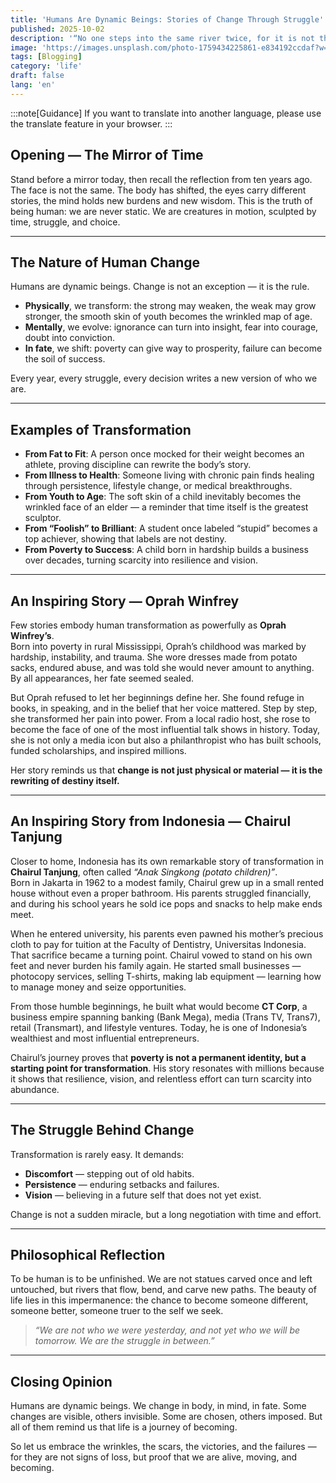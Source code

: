 ```yaml
---
title: 'Humans Are Dynamic Beings: Stories of Change Through Struggle'
published: 2025-10-02
description: '“No one steps into the same river twice, for it is not the same river, and they are not the same person.” — Heraclitus'
image: 'https://images.unsplash.com/photo-1759434225861-e834192ccdaf?w=500&auto=format&fit=crop&q=60&ixlib=rb-4.1.0&ixid=M3wxMjA3fDB8MHxmZWF0dXJlZC1waG90b3MtZmVlZHwyfHx8ZW58MHx8fHx8'
tags: [Blogging]
category: 'life'
draft: false 
lang: 'en'
---
```


:::note[Guidance]
If you want to translate into another language, please use the translate feature in your browser.
:::

## Opening — The Mirror of Time

Stand before a mirror today, then recall the reflection from ten years ago. The face is not the same. The body has shifted, the eyes carry different stories, the mind holds new burdens and new wisdom. This is the truth of being human: we are never static. We are creatures in motion, sculpted by time, struggle, and choice.  

---

## The Nature of Human Change

Humans are dynamic beings. Change is not an exception — it is the rule.  
- **Physically**, we transform: the strong may weaken, the weak may grow stronger, the smooth skin of youth becomes the wrinkled map of age.  
- **Mentally**, we evolve: ignorance can turn into insight, fear into courage, doubt into conviction.  
- **In fate**, we shift: poverty can give way to prosperity, failure can become the soil of success.  

Every year, every struggle, every decision writes a new version of who we are.

---

## Examples of Transformation

- **From Fat to Fit**: A person once mocked for their weight becomes an athlete, proving discipline can rewrite the body’s story.  
- **From Illness to Health**: Someone living with chronic pain finds healing through persistence, lifestyle change, or medical breakthroughs.  
- **From Youth to Age**: The soft skin of a child inevitably becomes the wrinkled face of an elder — a reminder that time itself is the greatest sculptor.  
- **From “Foolish” to Brilliant**: A student once labeled “stupid” becomes a top achiever, showing that labels are not destiny.  
- **From Poverty to Success**: A child born in hardship builds a business over decades, turning scarcity into resilience and vision.  

---

## An Inspiring Story — Oprah Winfrey

Few stories embody human transformation as powerfully as **Oprah Winfrey’s**.  
Born into poverty in rural Mississippi, Oprah’s childhood was marked by hardship, instability, and trauma. She wore dresses made from potato sacks, endured abuse, and was told she would never amount to anything. By all appearances, her fate seemed sealed.  

But Oprah refused to let her beginnings define her. She found refuge in books, in speaking, and in the belief that her voice mattered. Step by step, she transformed her pain into power. From a local radio host, she rose to become the face of one of the most influential talk shows in history. Today, she is not only a media icon but also a philanthropist who has built schools, funded scholarships, and inspired millions.  

Her story reminds us that **change is not just physical or material — it is the rewriting of destiny itself.**  

---

## An Inspiring Story from Indonesia — Chairul Tanjung

Closer to home, Indonesia has its own remarkable story of transformation in **Chairul Tanjung**, often called *“Anak Singkong (potato children)”*.  
Born in Jakarta in 1962 to a modest family, Chairul grew up in a small rented house without even a proper bathroom. His parents struggled financially, and during his school years he sold ice pops and snacks to help make ends meet.  

When he entered university, his parents even pawned his mother’s precious cloth to pay for tuition at the Faculty of Dentistry, Universitas Indonesia. That sacrifice became a turning point. Chairul vowed to stand on his own feet and never burden his family again. He started small businesses — photocopy services, selling T-shirts, making lab equipment — learning how to manage money and seize opportunities.  

From those humble beginnings, he built what would become **CT Corp**, a business empire spanning banking (Bank Mega), media (Trans TV, Trans7), retail (Transmart), and lifestyle ventures. Today, he is one of Indonesia’s wealthiest and most influential entrepreneurs.  

Chairul’s journey proves that **poverty is not a permanent identity, but a starting point for transformation**. His story resonates with millions because it shows that resilience, vision, and relentless effort can turn scarcity into abundance.  

---

## The Struggle Behind Change

Transformation is rarely easy. It demands:  
- **Discomfort** — stepping out of old habits.  
- **Persistence** — enduring setbacks and failures.  
- **Vision** — believing in a future self that does not yet exist.  

Change is not a sudden miracle, but a long negotiation with time and effort.

---

## Philosophical Reflection

To be human is to be unfinished. We are not statues carved once and left untouched, but rivers that flow, bend, and carve new paths. The beauty of life lies in this impermanence: the chance to become someone different, someone better, someone truer to the self we seek.  

> *“We are not who we were yesterday, and not yet who we will be tomorrow. We are the struggle in between.”*

---

## Closing Opinion

Humans are dynamic beings. We change in body, in mind, in fate. Some changes are visible, others invisible. Some are chosen, others imposed. But all of them remind us that life is a journey of becoming.  

So let us embrace the wrinkles, the scars, the victories, and the failures — for they are not signs of loss, but proof that we are alive, moving, and becoming.  
